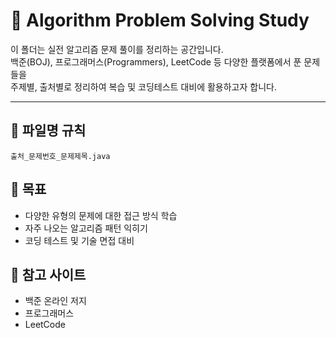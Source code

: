 # 🧪 Algorithm Problem Solving Study

이 폴더는 실전 알고리즘 문제 풀이를 정리하는 공간입니다.  
백준(BOJ), 프로그래머스(Programmers), LeetCode 등 다양한 플랫폼에서 푼 문제들을  
주제별, 출처별로 정리하여 복습 및 코딩테스트 대비에 활용하고자 합니다.

---

## 📝 파일명 규칙

```
출처_문제번호_문제제목.java
```

## 🎯 목표
- 다양한 유형의 문제에 대한 접근 방식 학습
- 자주 나오는 알고리즘 패턴 익히기
- 코딩 테스트 및 기술 면접 대비

## 🔗 참고 사이트
- 백준 온라인 저지 
- 프로그래머스 
- LeetCode